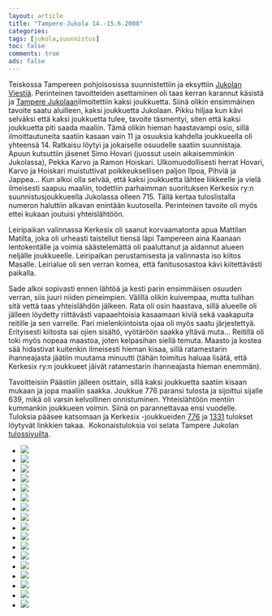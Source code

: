 ```yaml
--- 
layout: article 
title: "Tampere-Jukola 14.-15.6.2008" 
categories: 
tags: [jukola,suunnistus]
toc: false 
comments: true 
ads: false 
--- 
```


Teiskossa Tampereen pohjoisosissa suunnistettiin ja eksyttiin [Jukolan
Viestiä](http://fi.wikipedia.org/wiki/Jukolan_viesti). Perinteinen
tavoitteiden asettaminen oli taas kerran karannut käsistä ja [Tampere
Jukolaan](http://www.jukola2008.net/)ilmoitettiin kaksi joukkuetta.
Siinä olikin ensimmäinen tavoite saatu aluilleen, kaksi joukkuetta
Jukolaan. Pikku hiljaa kun kävi selväksi että kaksi joukkuetta tulee,
tavoite täsmentyi, siten että kaksi joukkuetta piti saada maaliin. Tämä
olikin hieman haastavampi osio, sillä ilmoittautuneita saatiin kasaan
vain 11 ja osuuksia kahdella joukkueella oli yhteensä 14. Ratkaisu
löytyi ja jokaiselle osuudelle saatiin suunnistaja. Apuun kutsuttiin
jäsenet Simo Hovari (juossut usein aikaisemminkin Jukolassa), Pekka
Karvo ja Ramon Hoiskari. Ulkomuodollisesti herrat Hovari, Karvo ja
Hoiskari muistuttivat poikkeuksellisen paljon Ilpoa, Pihviä ja Jappea...
Kun alkoi olla selvää, että kaksi joukkuetta lähtee liikkeelle ja vielä
ilmeisesti saapuu maaliin, todettiin parhaimman suorituksen Kerkesix
ry:n suunnistusjoukkueella Jukolassa olleen 715. Tällä kertaa
tuloslistalla numeron haluttiin alkavan enintään kuutosella. Perinteinen
tavoite oli myös ettei kukaan joutuisi yhteislähtöön.

Leiripaikan valinnassa Kerkesix oli saanut korvaamatonta apua Mattilan
Matilta, joka oli urheasti taistellut tiensä läpi Tampereen aina Kaanaan
lentokentälle ja voimia säästelemättä oli paaluttanut ja aidannut alueen
neljälle joukkueelle. Leiripaikan perustamisesta ja valinnasta iso
kiitos Masalle. Leirialue oli sen verran komea, että fanitusosastoa kävi
kiitettävästi paikalla.

Sade alkoi sopivasti ennen lähtöä ja kesti parin ensimmäisen osuuden
verran, siis juuri niiden pimeimpien. Välillä olikin kuivempaa, mutta
tulihan sitä vettä taas yhteislähdön jälkeen. Rata oli osin haastava,
sillä alueelle oli jälleen löydetty riittävästi vapaaehtoisia kasaamaan
kiviä sekä vaakapuita reitille ja sen varrelle. Pari mielenkiintoista
ojaa oli myös saatu järjestettyä. Erityisesti kiitosta sai ojien
sisältö, vyötäröön saakka yltävä muta... Reitillä oli toki myös nopeaa
maastoa, joten kelpasihan siellä temuta. Maasto ja kostea sää hidastivat
kuitenkin ilmeisesti hieman kisaa, sillä ratamestarin ihanneajasta
jäätiin muutama minuutti (tähän toimitus haluaa lisätä, että Kerkesix
ry:n joukkueet jäivät ratamestarin ihanneajasta hieman enemmän).

Tavoitteisiin Päästiin jälleen osittain, sillä kaksi joukkuetta saatiin
kisaan mukaan ja jopa maaliin saakka. Joukkue 776 paransi tulosta ja
sijoittui sijalle 639, mikä oli varsin kelvollinen onnistuminen.
Yhteislähtöön mentiin kummankin joukkueen voimin. Siinä on parannettavaa
ensi vuodelle. Tuloksia pääsee katsomaan ja Kerkesix -joukkueiden
[776](http://online.jukola2008.net/tulokset/fi/j2008_ju/kilpailijat/776/)
ja [1331](http://kerkesix.fi/) tulokset löytyvät linkkien takaa. 
Kokonaistuloksia voi selata Tampere Jukolan
[tulossivuilta](http://online.jukola2008.net/tulokset/fi/).

<div class="image-gallery">

-   [![](/Media/Default/ImageGalleries/jukola-2008/Thumbnails/01.jpg)](/Media/Default/ImageGalleries/jukola-2008/01.jpg)
-   [![](/Media/Default/ImageGalleries/jukola-2008/Thumbnails/02.jpg)](/Media/Default/ImageGalleries/jukola-2008/02.jpg)
-   [![](/Media/Default/ImageGalleries/jukola-2008/Thumbnails/03.jpg)](/Media/Default/ImageGalleries/jukola-2008/03.jpg)
-   [![](/Media/Default/ImageGalleries/jukola-2008/Thumbnails/05.jpg)](/Media/Default/ImageGalleries/jukola-2008/05.jpg)
-   [![](/Media/Default/ImageGalleries/jukola-2008/Thumbnails/06.jpg)](/Media/Default/ImageGalleries/jukola-2008/06.jpg)
-   [![](/Media/Default/ImageGalleries/jukola-2008/Thumbnails/07.jpg)](/Media/Default/ImageGalleries/jukola-2008/07.jpg)
-   [![](/Media/Default/ImageGalleries/jukola-2008/Thumbnails/08.jpg)](/Media/Default/ImageGalleries/jukola-2008/08.jpg)
-   [![](/Media/Default/ImageGalleries/jukola-2008/Thumbnails/09.jpg)](/Media/Default/ImageGalleries/jukola-2008/09.jpg)
-   [![](/Media/Default/ImageGalleries/jukola-2008/Thumbnails/10.jpg)](/Media/Default/ImageGalleries/jukola-2008/10.jpg)
-   [![](/Media/Default/ImageGalleries/jukola-2008/Thumbnails/11.jpg)](/Media/Default/ImageGalleries/jukola-2008/11.jpg)
-   [![](/Media/Default/ImageGalleries/jukola-2008/Thumbnails/12.jpg)](/Media/Default/ImageGalleries/jukola-2008/12.jpg)
-   [![](/Media/Default/ImageGalleries/jukola-2008/Thumbnails/13.jpg)](/Media/Default/ImageGalleries/jukola-2008/13.jpg)
-   [![](/Media/Default/ImageGalleries/jukola-2008/Thumbnails/14.jpg)](/Media/Default/ImageGalleries/jukola-2008/14.jpg)
-   [![](/Media/Default/ImageGalleries/jukola-2008/Thumbnails/15.jpg)](/Media/Default/ImageGalleries/jukola-2008/15.jpg)
-   [![](/Media/Default/ImageGalleries/jukola-2008/Thumbnails/16.jpg)](/Media/Default/ImageGalleries/jukola-2008/16.jpg)
-   [![](/Media/Default/ImageGalleries/jukola-2008/Thumbnails/17.jpg)](/Media/Default/ImageGalleries/jukola-2008/17.jpg)
-   [![](/Media/Default/ImageGalleries/jukola-2008/Thumbnails/18.jpg)](/Media/Default/ImageGalleries/jukola-2008/18.jpg)

</div>
